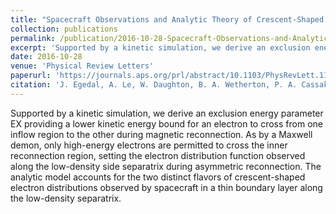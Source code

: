 ```yaml
---
title: "Spacecraft Observations and Analytic Theory of Crescent-Shaped Electron Distributions in Asymmetric Magnetic Reconnection"
collection: publications
permalink: /publication/2016-10-28-Spacecraft-Observations-and-Analytic-Theory-of-Crescent-Shaped
excerpt: 'Supported by a kinetic simulation, we derive an exclusion energy parameter EX providing a lower kinetic energy bound for an electron to cross from one inflow region to the other during magnetic reconnection. As by a Maxwell demon, only high-energy electrons are permitted to cross the inner reconnection region, setting the electron distribution function observed along the low-density side separatrix during asymmetric reconnection. The analytic model accounts for the two distinct flavors of crescent-shaped electron distributions observed by spacecraft in a thin boundary layer along the low-density separatrix.'
date: 2016-10-28
venue: 'Physical Review Letters'
paperurl: 'https://journals.aps.org/prl/abstract/10.1103/PhysRevLett.117.185101'
citation: 'J. Egedal, A. Le, W. Daughton, B. A. Wetherton, P. A. Cassak, L.-J. Chen, B. Lavraud, R. B. Torbert, J. Dorelli, D. J. Gershman, and L. A. Avanov. Spacecraft observations and analytic theory of crescent-shaped electron distributions in asymmetric magnetic reconnection. Physical Review Letters. 2016.'
---
```

Supported by a kinetic simulation, we derive an exclusion energy parameter EX providing a lower kinetic energy bound for an electron to cross from one inflow region to the other during magnetic reconnection. As by a Maxwell demon, only high-energy electrons are permitted to cross the inner reconnection region, setting the electron distribution function observed along the low-density side separatrix during asymmetric reconnection. The analytic model accounts for the two distinct flavors of crescent-shaped electron distributions observed by spacecraft in a thin boundary layer along the low-density separatrix.
  
